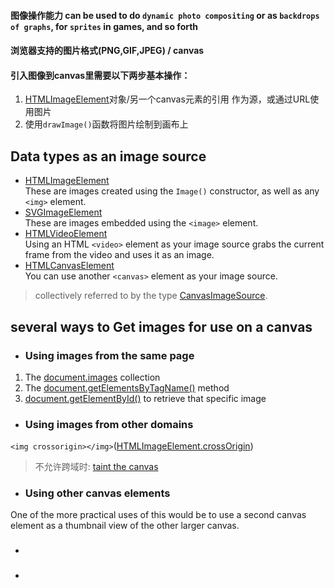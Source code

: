 #### 图像操作能力 can be used to do `dynamic photo compositing` or as `backdrops of graphs`, for `sprites` in games, and so forth
#### 浏览器支持的图片格式(PNG,GIF,JPEG) / canvas
#### 引入图像到canvas里需要以下两步基本操作：
1. [HTMLImageElement](https://developer.mozilla.org/zh-CN/docs/Web/API/HTMLImageElement)对象/另一个canvas元素的引用 作为源，或通过URL使用图片
2. 使用`drawImage()`函数将图片绘制到画布上

## Data types as an image source
* [HTMLImageElement](https://developer.mozilla.org/en-US/docs/Web/API/HTMLImageElement)  
These are images created using the `Image()` constructor, as well as any `<img>` element.  
* [SVGImageElement](https://developer.mozilla.org/en-US/docs/Web/API/SVGImageElement)  
These are images embedded using the `<image>` element.  
* [HTMLVideoElement](https://developer.mozilla.org/en-US/docs/Web/API/HTMLVideoElement)  
Using an HTML `<video>` element as your image source grabs the current frame from the video and uses it as an image.  
* [HTMLCanvasElement](https://developer.mozilla.org/en-US/docs/Web/API/HTMLCanvasElement)  
You can use another `<canvas>` element as your image source.  
> collectively referred to by the type [CanvasImageSource](https://developer.mozilla.org/en-US/docs/Web/API/CanvasImageSource).

## several ways to Get images for use on a canvas
* ### Using images from the same page
1. The [document.images](https://developer.mozilla.org/en-US/docs/Web/API/Document/images) collection
2. The [document.getElementsByTagName()](https://developer.mozilla.org/en-US/docs/Web/API/Document/getElementsByTagName) method
3. [document.getElementById()](https://developer.mozilla.org/en-US/docs/Web/API/Document/getElementById) to retrieve that specific image

* ### Using images from other domains
`<img crossorigin></img>`([HTMLImageElement.crossOrigin](https://developer.mozilla.org/en-US/docs/Web/API/HTMLImageElement/crossOrigin))
> 不允许跨域时: [taint the canvas](https://developer.mozilla.org/en-US/docs/HTML/CORS_Enabled_Image#What_is_a_.22tainted.22_canvas.3F)
* ### Using other canvas elements
One of the more practical uses of this would be to use a second canvas element as a thumbnail view of the other larger canvas.
* ### 

* ### 
